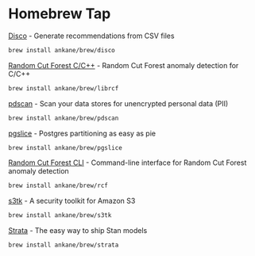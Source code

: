 # Homebrew Tap

[Disco](https://github.com/ankane/disco-cli) - Generate recommendations from CSV files

```sh
brew install ankane/brew/disco
```

[Random Cut Forest C/C++](https://github.com/ankane/librcf) - Random Cut Forest anomaly detection for C/C++

```sh
brew install ankane/brew/librcf
```

[pdscan](https://github.com/ankane/pdscan) - Scan your data stores for unencrypted personal data (PII)

```sh
brew install ankane/brew/pdscan
```

[pgslice](https://github.com/ankane/pgslice) - Postgres partitioning as easy as pie

```sh
brew install ankane/brew/pgslice
```

[Random Cut Forest CLI](https://github.com/ankane/rcf-cli) - Command-line interface for Random Cut Forest anomaly detection

```sh
brew install ankane/brew/rcf
```

[s3tk](https://github.com/ankane/s3tk) - A security toolkit for Amazon S3

```sh
brew install ankane/brew/s3tk
```

[Strata](https://github.com/ankane/strata) - The easy way to ship Stan models

```sh
brew install ankane/brew/strata
```
